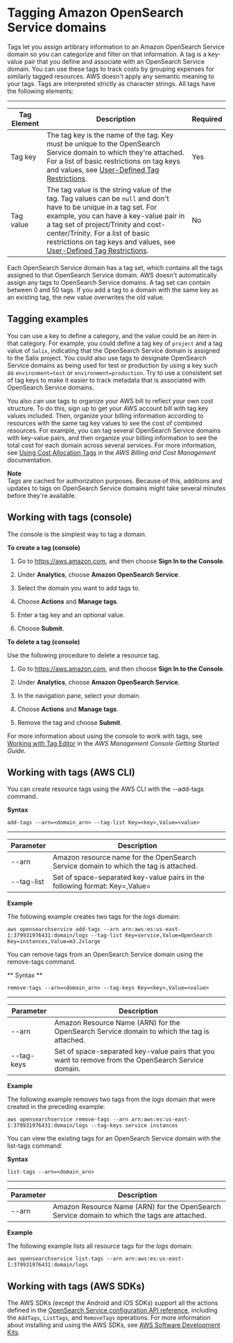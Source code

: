 # Tagging Amazon OpenSearch Service domains<a name="managedomains-awsresourcetagging"></a>

Tags let you assign artibrary information to an Amazon OpenSearch Service domain so you can categorize and filter on that information\. A tag is a key\-value pair that you define and associate with an OpenSearch Service domain\. You can use these tags to track costs by grouping expenses for similarly tagged resources\. AWS doesn't apply any semantic meaning to your tags\. Tags are interpreted strictly as character strings\. All tags have the following elements:


****  

| Tag Element | Description | Required | 
| --- | --- | --- | 
| Tag key |  The tag key is the name of the tag\. Key must be unique to the OpenSearch Service domain to which they're attached\. For a list of basic restrictions on tag keys and values, see [User\-Defined Tag Restrictions](http://docs.aws.amazon.com/awsaccountbilling/latest/aboutv2/allocation-tag-restrictions.html)\.  | Yes | 
| Tag value |  The tag value is the string value of the tag\. Tag values can be `null` and don't have to be unique in a tag set\. For example, you can have a key\-value pair in a tag set of project/Trinity and cost\-center/Trinity\. For a list of basic restrictions on tag keys and values, see [User\-Defined Tag Restrictions](http://docs.aws.amazon.com/awsaccountbilling/latest/aboutv2/allocation-tag-restrictions.html)\.  | No | 

Each OpenSearch Service domain has a tag set, which contains all the tags assigned to that OpenSearch Service domain\. AWS doesn't automatically assign any tags to OpenSearch Service domains\. A tag set can contain between 0 and 50 tags\. If you add a tag to a domain with the same key as an existing tag, the new value overwrites the old value\. 

## Tagging examples<a name="managedomains-awsresourcetagging-examples"></a>

You can use a key to define a category, and the value could be an item in that category\. For example, you could define a tag key of `project` and a tag value of `Salix`, indicating that the OpenSearch Service domain is assigned to the Salix project\. You could also use tags to designate OpenSearch Service domains as being used for test or production by using a key such as `environment=test` or `environment=production`\. Try to use a consistent set of tag keys to make it easier to track metadata that is associated with OpenSearch Service domains\. 

You also can use tags to organize your AWS bill to reflect your own cost structure\. To do this, sign up to get your AWS account bill with tag key values included\. Then, organize your billing information according to resources with the same tag key values to see the cost of combined resources\. For example, you can tag several OpenSearch Service domains with key\-value pairs, and then organize your billing information to see the total cost for each domain across several services\. For more information, see [Using Cost Allocation Tags](http://docs.aws.amazon.com/awsaccountbilling/latest/aboutv2/cost-alloc-tags.html) in the *AWS Billing and Cost Management* documentation\.

**Note**  
Tags are cached for authorization purposes\. Because of this, additions and updates to tags on OpenSearch Service domains might take several minutes before they're available\.

## Working with tags \(console\)<a name="managedomains-awsresourcetagging-console"></a>

The console is the simplest way to tag a domain\.

****To create a tag \(console\)****

1. Go to [https://aws\.amazon\.com](https://aws.amazon.com), and then choose **Sign In to the Console**\.

1. Under **Analytics**, choose **Amazon OpenSearch Service**\.

1. Select the domain you want to add tags to\.

1. Choose **Actions** and **Manage tags**\.

1. Enter a tag key and an optional value\.

1. Choose **Submit**\.

**To delete a tag \(console\)**

Use the following procedure to delete a resource tag\.

1. Go to [https://aws\.amazon\.com](https://aws.amazon.com), and then choose **Sign In to the Console**\.

1. Under **Analytics**, choose **Amazon OpenSearch Service**\.

1. In the navigation pane, select your domain\.

1. Choose **Actions** and **Manage tags**\.

1. Remove the tag and choose **Submit**\.

For more information about using the console to work with tags, see [Working with Tag Editor](https://docs.aws.amazon.com/awsconsolehelpdocs/latest/gsg/tag-editor.html) in the *AWS Management Console Getting Started Guide*\.

## Working with tags \(AWS CLI\)<a name="managedomains-awsresourcetagging-cli"></a>

You can create resource tags using the AWS CLI with the \-\-add\-tags command\. 

**Syntax**

`add-tags --arn=<domain_arn> --tag-list Key=<key>,Value=<value>`


****  

| Parameter | Description | 
| --- | --- | 
| \-\-arn | Amazon resource name for the OpenSearch Service domain to which the tag is attached\. | 
| \-\-tag\-list | Set of space\-separated key\-value pairs in the following format: Key=<key>,Value=<value> | 

**Example**

The following example creates two tags for the *logs* domain:

```
aws opensearchservice add-tags --arn arn:aws:es:us-east-1:379931976431:domain/logs --tag-list Key=service,Value=OpenSearch Key=instances,Value=m3.2xlarge
```

You can remove tags from an OpenSearch Service domain using the remove\-tags command\. 

** Syntax **

`remove-tags --arn=<domain_arn> --tag-keys Key=<key>,Value=<value>`


****  

| Parameter | Description | 
| --- | --- | 
| \-\-arn | Amazon Resource Name \(ARN\) for the OpenSearch Service domain to which the tag is attached\. | 
| \-\-tag\-keys | Set of space\-separated key\-value pairs that you want to remove from the OpenSearch Service domain\. | 

**Example**

The following example removes two tags from the *logs* domain that were created in the preceding example:

```
aws opensearchservice remove-tags --arn arn:aws:es:us-east-1:379931976431:domain/logs --tag-keys service instances
```

You can view the existing tags for an OpenSearch Service domain with the list\-tags command:

**Syntax**

`list-tags --arn=<domain_arn>`


****  

| Parameter | Description | 
| --- | --- | 
| \-\-arn | Amazon Resource Name \(ARN\) for the OpenSearch Service domain to which the tags are attached\. | 

**Example**

The following example lists all resource tags for the *logs* domain:

```
aws opensearchservice list-tags --arn arn:aws:es:us-east-1:379931976431:domain/logs
```

## Working with tags \(AWS SDKs\)<a name="managedomains-awsresourcetagging-sdk"></a>

The AWS SDKs \(except the Android and iOS SDKs\) support all the actions defined in the [OpenSearch Service configuration API reference](configuration-api.md), including the `AddTags`, `ListTags`, and `RemoveTags` operations\. For more information about installing and using the AWS SDKs, see [AWS Software Development Kits](http://aws.amazon.com/code)\. 